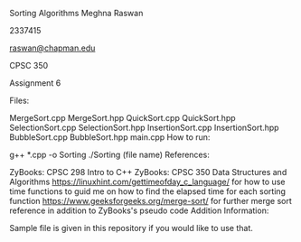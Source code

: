Sorting Algorithms Meghna Raswan

2337415

raswan@chapman.edu

CPSC 350

Assignment 6

Files:

MergeSort.cpp
MergeSort.hpp
QuickSort.cpp
QuickSort.hpp
SelectionSort.cpp
SelectionSort.hpp
InsertionSort.cpp
InsertionSort.hpp
BubbleSort.cpp
BubbleSort.hpp
main.cpp
How to run:

g++ *.cpp -o Sorting
./Sorting (file name)
References:

ZyBooks: CPSC 298 Intro to C++
ZyBooks: CPSC 350 Data Structures and Algorithms
https://linuxhint.com/gettimeofday_c_language/ for how to use time functions to guid me on how to find the elapsed time for each sorting function
https://www.geeksforgeeks.org/merge-sort/ for further merge sort reference in addition to ZyBooks's pseudo code
Addition Information:

Sample file is given in this repository if you would like to use that.
